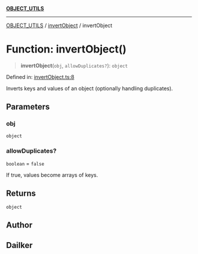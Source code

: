 [**OBJECT_UTILS**](../../README.md)

***

[OBJECT_UTILS](../../README.md) / [invertObject](../README.md) / invertObject

# Function: invertObject()

> **invertObject**(`obj`, `allowDuplicates?`): `object`

Defined in: [invertObject.ts:8](https://github.com/dailker/everyutil/blob/0ec5ce08552e5059ec58e2975404aeb74a6202b1/src/object/invertObject.ts#L8)

Inverts keys and values of an object (optionally handling duplicates).

## Parameters

### obj

`object`

### allowDuplicates?

`boolean` = `false`

If true, values become arrays of keys.

## Returns

`object`

## Author

## Dailker
